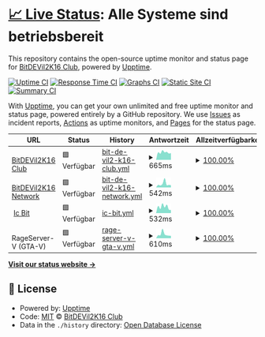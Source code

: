 # [📈 Live Status](https://BitDEVil2K16-Club.github.io/uptime): <!--live status--> **Alle Systeme sind betriebsbereit**

This repository contains the open-source uptime monitor and status page for [BitDEVil2K16 Club](https://bitdevil2k16.club), powered by [Upptime](https://github.com/upptime/upptime).

[![Uptime CI](https://github.com/BitDEVil2K16-Club/uptime/workflows/Uptime%20CI/badge.svg)](https://github.com/BitDEVil2K16-Club/uptime/actions?query=workflow%3A%22Uptime+CI%22)
[![Response Time CI](https://github.com/BitDEVil2K16-Club/uptime/workflows/Response%20Time%20CI/badge.svg)](https://github.com/BitDEVil2K16-Club/uptime/actions?query=workflow%3A%22Response+Time+CI%22)
[![Graphs CI](https://github.com/BitDEVil2K16-Club/uptime/workflows/Graphs%20CI/badge.svg)](https://github.com/BitDEVil2K16-Club/uptime/actions?query=workflow%3A%22Graphs+CI%22)
[![Static Site CI](https://github.com/BitDEVil2K16-Club/uptime/workflows/Static%20Site%20CI/badge.svg)](https://github.com/BitDEVil2K16-Club/uptime/actions?query=workflow%3A%22Static+Site+CI%22)
[![Summary CI](https://github.com/BitDEVil2K16-Club/uptime/workflows/Summary%20CI/badge.svg)](https://github.com/BitDEVil2K16-Club/uptime/actions?query=workflow%3A%22Summary+CI%22)

With [Upptime](https://upptime.js.org), you can get your own unlimited and free uptime monitor and status page, powered entirely by a GitHub repository. We use [Issues](https://github.com/BitDEVil2K16-Club/uptime/issues) as incident reports, [Actions](https://github.com/BitDEVil2K16-Club/uptime/actions) as uptime monitors, and [Pages](https://BitDEVil2K16-Club.github.io/uptime) for the status page.

<!--start: status pages-->
<!-- This summary is generated by Upptime (https://github.com/upptime/upptime) -->
<!-- Do not edit this manually, your changes will be overwritten -->
<!-- prettier-ignore -->
| URL | Status | History | Antwortzeit | Allzeitverfügbarkeit |
| --- | ------ | ------- | ------------- | ------ |
| <img alt="" src="https://bitdevil2k16.club/images/style-5/favicon.ico" height="13"> [BitDEVil2K16 Club](https://bitdevil2k16.club) | 🟩 Verfügbar | [bit-de-vil2-k16-club.yml](https://github.com/BitDEVil2K16-Club/uptime/commits/HEAD/history/bit-de-vil2-k16-club.yml) | <details><summary><img alt="Antwortzeit graph" src="./graphs/bit-de-vil2-k16-club/response-time-week.png" height="20"> 665ms</summary><br><a href="https://stats.bitdevil2k16.club/history/bit-de-vil2-k16-club"><img alt="Antwortzeit 719" src="https://img.shields.io/endpoint?url=https%3A%2F%2Fraw.githubusercontent.com%2FBitDEVil2K16-Club%2Fuptime%2FHEAD%2Fapi%2Fbit-de-vil2-k16-club%2Fresponse-time.json"></a><br><a href="https://stats.bitdevil2k16.club/history/bit-de-vil2-k16-club"><img alt="24-hour response time 602" src="https://img.shields.io/endpoint?url=https%3A%2F%2Fraw.githubusercontent.com%2FBitDEVil2K16-Club%2Fuptime%2FHEAD%2Fapi%2Fbit-de-vil2-k16-club%2Fresponse-time-day.json"></a><br><a href="https://stats.bitdevil2k16.club/history/bit-de-vil2-k16-club"><img alt="7-day response time 665" src="https://img.shields.io/endpoint?url=https%3A%2F%2Fraw.githubusercontent.com%2FBitDEVil2K16-Club%2Fuptime%2FHEAD%2Fapi%2Fbit-de-vil2-k16-club%2Fresponse-time-week.json"></a><br><a href="https://stats.bitdevil2k16.club/history/bit-de-vil2-k16-club"><img alt="30-day response time 723" src="https://img.shields.io/endpoint?url=https%3A%2F%2Fraw.githubusercontent.com%2FBitDEVil2K16-Club%2Fuptime%2FHEAD%2Fapi%2Fbit-de-vil2-k16-club%2Fresponse-time-month.json"></a><br><a href="https://stats.bitdevil2k16.club/history/bit-de-vil2-k16-club"><img alt="1-year response time 697" src="https://img.shields.io/endpoint?url=https%3A%2F%2Fraw.githubusercontent.com%2FBitDEVil2K16-Club%2Fuptime%2FHEAD%2Fapi%2Fbit-de-vil2-k16-club%2Fresponse-time-year.json"></a></details> | <details><summary><a href="https://stats.bitdevil2k16.club/history/bit-de-vil2-k16-club">100.00%</a></summary><a href="https://stats.bitdevil2k16.club/history/bit-de-vil2-k16-club"><img alt="Allzeitverfügbarkeit 99.90%" src="https://img.shields.io/endpoint?url=https%3A%2F%2Fraw.githubusercontent.com%2FBitDEVil2K16-Club%2Fuptime%2FHEAD%2Fapi%2Fbit-de-vil2-k16-club%2Fuptime.json"></a><br><a href="https://stats.bitdevil2k16.club/history/bit-de-vil2-k16-club"><img alt="24-Stunden verfügbarkeit 100.00%" src="https://img.shields.io/endpoint?url=https%3A%2F%2Fraw.githubusercontent.com%2FBitDEVil2K16-Club%2Fuptime%2FHEAD%2Fapi%2Fbit-de-vil2-k16-club%2Fuptime-day.json"></a><br><a href="https://stats.bitdevil2k16.club/history/bit-de-vil2-k16-club"><img alt="7-Tage verfügbarkeit 100.00%" src="https://img.shields.io/endpoint?url=https%3A%2F%2Fraw.githubusercontent.com%2FBitDEVil2K16-Club%2Fuptime%2FHEAD%2Fapi%2Fbit-de-vil2-k16-club%2Fuptime-week.json"></a><br><a href="https://stats.bitdevil2k16.club/history/bit-de-vil2-k16-club"><img alt="30-Tage verfügbarkeit 99.96%" src="https://img.shields.io/endpoint?url=https%3A%2F%2Fraw.githubusercontent.com%2FBitDEVil2K16-Club%2Fuptime%2FHEAD%2Fapi%2Fbit-de-vil2-k16-club%2Fuptime-month.json"></a><br><a href="https://stats.bitdevil2k16.club/history/bit-de-vil2-k16-club"><img alt="1-Jahr verfügbarkeit 99.97%" src="https://img.shields.io/endpoint?url=https%3A%2F%2Fraw.githubusercontent.com%2FBitDEVil2K16-Club%2Fuptime%2FHEAD%2Fapi%2Fbit-de-vil2-k16-club%2Fuptime-year.json"></a></details>
| <img alt="" src="https://bitdevil2k16.club/images/style-5/favicon.ico" height="13"> [BitDEVil2K16 Network](https://bitdevil2k16.net) | 🟩 Verfügbar | [bit-de-vil2-k16-network.yml](https://github.com/BitDEVil2K16-Club/uptime/commits/HEAD/history/bit-de-vil2-k16-network.yml) | <details><summary><img alt="Antwortzeit graph" src="./graphs/bit-de-vil2-k16-network/response-time-week.png" height="20"> 542ms</summary><br><a href="https://stats.bitdevil2k16.club/history/bit-de-vil2-k16-network"><img alt="Antwortzeit 483" src="https://img.shields.io/endpoint?url=https%3A%2F%2Fraw.githubusercontent.com%2FBitDEVil2K16-Club%2Fuptime%2FHEAD%2Fapi%2Fbit-de-vil2-k16-network%2Fresponse-time.json"></a><br><a href="https://stats.bitdevil2k16.club/history/bit-de-vil2-k16-network"><img alt="24-hour response time 338" src="https://img.shields.io/endpoint?url=https%3A%2F%2Fraw.githubusercontent.com%2FBitDEVil2K16-Club%2Fuptime%2FHEAD%2Fapi%2Fbit-de-vil2-k16-network%2Fresponse-time-day.json"></a><br><a href="https://stats.bitdevil2k16.club/history/bit-de-vil2-k16-network"><img alt="7-day response time 542" src="https://img.shields.io/endpoint?url=https%3A%2F%2Fraw.githubusercontent.com%2FBitDEVil2K16-Club%2Fuptime%2FHEAD%2Fapi%2Fbit-de-vil2-k16-network%2Fresponse-time-week.json"></a><br><a href="https://stats.bitdevil2k16.club/history/bit-de-vil2-k16-network"><img alt="30-day response time 433" src="https://img.shields.io/endpoint?url=https%3A%2F%2Fraw.githubusercontent.com%2FBitDEVil2K16-Club%2Fuptime%2FHEAD%2Fapi%2Fbit-de-vil2-k16-network%2Fresponse-time-month.json"></a><br><a href="https://stats.bitdevil2k16.club/history/bit-de-vil2-k16-network"><img alt="1-year response time 483" src="https://img.shields.io/endpoint?url=https%3A%2F%2Fraw.githubusercontent.com%2FBitDEVil2K16-Club%2Fuptime%2FHEAD%2Fapi%2Fbit-de-vil2-k16-network%2Fresponse-time-year.json"></a></details> | <details><summary><a href="https://stats.bitdevil2k16.club/history/bit-de-vil2-k16-network">100.00%</a></summary><a href="https://stats.bitdevil2k16.club/history/bit-de-vil2-k16-network"><img alt="Allzeitverfügbarkeit 100.00%" src="https://img.shields.io/endpoint?url=https%3A%2F%2Fraw.githubusercontent.com%2FBitDEVil2K16-Club%2Fuptime%2FHEAD%2Fapi%2Fbit-de-vil2-k16-network%2Fuptime.json"></a><br><a href="https://stats.bitdevil2k16.club/history/bit-de-vil2-k16-network"><img alt="24-Stunden verfügbarkeit 100.00%" src="https://img.shields.io/endpoint?url=https%3A%2F%2Fraw.githubusercontent.com%2FBitDEVil2K16-Club%2Fuptime%2FHEAD%2Fapi%2Fbit-de-vil2-k16-network%2Fuptime-day.json"></a><br><a href="https://stats.bitdevil2k16.club/history/bit-de-vil2-k16-network"><img alt="7-Tage verfügbarkeit 100.00%" src="https://img.shields.io/endpoint?url=https%3A%2F%2Fraw.githubusercontent.com%2FBitDEVil2K16-Club%2Fuptime%2FHEAD%2Fapi%2Fbit-de-vil2-k16-network%2Fuptime-week.json"></a><br><a href="https://stats.bitdevil2k16.club/history/bit-de-vil2-k16-network"><img alt="30-Tage verfügbarkeit 100.00%" src="https://img.shields.io/endpoint?url=https%3A%2F%2Fraw.githubusercontent.com%2FBitDEVil2K16-Club%2Fuptime%2FHEAD%2Fapi%2Fbit-de-vil2-k16-network%2Fuptime-month.json"></a><br><a href="https://stats.bitdevil2k16.club/history/bit-de-vil2-k16-network"><img alt="1-Jahr verfügbarkeit 100.00%" src="https://img.shields.io/endpoint?url=https%3A%2F%2Fraw.githubusercontent.com%2FBitDEVil2K16-Club%2Fuptime%2FHEAD%2Fapi%2Fbit-de-vil2-k16-network%2Fuptime-year.json"></a></details>
| <img alt="" src="https://bitdevil2k16.club/images/style-5/favicon.ico" height="13"> [Ic Bit](https://icbit.win) | 🟩 Verfügbar | [ic-bit.yml](https://github.com/BitDEVil2K16-Club/uptime/commits/HEAD/history/ic-bit.yml) | <details><summary><img alt="Antwortzeit graph" src="./graphs/ic-bit/response-time-week.png" height="20"> 532ms</summary><br><a href="https://stats.bitdevil2k16.club/history/ic-bit"><img alt="Antwortzeit 561" src="https://img.shields.io/endpoint?url=https%3A%2F%2Fraw.githubusercontent.com%2FBitDEVil2K16-Club%2Fuptime%2FHEAD%2Fapi%2Fic-bit%2Fresponse-time.json"></a><br><a href="https://stats.bitdevil2k16.club/history/ic-bit"><img alt="24-hour response time 271" src="https://img.shields.io/endpoint?url=https%3A%2F%2Fraw.githubusercontent.com%2FBitDEVil2K16-Club%2Fuptime%2FHEAD%2Fapi%2Fic-bit%2Fresponse-time-day.json"></a><br><a href="https://stats.bitdevil2k16.club/history/ic-bit"><img alt="7-day response time 532" src="https://img.shields.io/endpoint?url=https%3A%2F%2Fraw.githubusercontent.com%2FBitDEVil2K16-Club%2Fuptime%2FHEAD%2Fapi%2Fic-bit%2Fresponse-time-week.json"></a><br><a href="https://stats.bitdevil2k16.club/history/ic-bit"><img alt="30-day response time 616" src="https://img.shields.io/endpoint?url=https%3A%2F%2Fraw.githubusercontent.com%2FBitDEVil2K16-Club%2Fuptime%2FHEAD%2Fapi%2Fic-bit%2Fresponse-time-month.json"></a><br><a href="https://stats.bitdevil2k16.club/history/ic-bit"><img alt="1-year response time 561" src="https://img.shields.io/endpoint?url=https%3A%2F%2Fraw.githubusercontent.com%2FBitDEVil2K16-Club%2Fuptime%2FHEAD%2Fapi%2Fic-bit%2Fresponse-time-year.json"></a></details> | <details><summary><a href="https://stats.bitdevil2k16.club/history/ic-bit">100.00%</a></summary><a href="https://stats.bitdevil2k16.club/history/ic-bit"><img alt="Allzeitverfügbarkeit 100.00%" src="https://img.shields.io/endpoint?url=https%3A%2F%2Fraw.githubusercontent.com%2FBitDEVil2K16-Club%2Fuptime%2FHEAD%2Fapi%2Fic-bit%2Fuptime.json"></a><br><a href="https://stats.bitdevil2k16.club/history/ic-bit"><img alt="24-Stunden verfügbarkeit 100.00%" src="https://img.shields.io/endpoint?url=https%3A%2F%2Fraw.githubusercontent.com%2FBitDEVil2K16-Club%2Fuptime%2FHEAD%2Fapi%2Fic-bit%2Fuptime-day.json"></a><br><a href="https://stats.bitdevil2k16.club/history/ic-bit"><img alt="7-Tage verfügbarkeit 100.00%" src="https://img.shields.io/endpoint?url=https%3A%2F%2Fraw.githubusercontent.com%2FBitDEVil2K16-Club%2Fuptime%2FHEAD%2Fapi%2Fic-bit%2Fuptime-week.json"></a><br><a href="https://stats.bitdevil2k16.club/history/ic-bit"><img alt="30-Tage verfügbarkeit 100.00%" src="https://img.shields.io/endpoint?url=https%3A%2F%2Fraw.githubusercontent.com%2FBitDEVil2K16-Club%2Fuptime%2FHEAD%2Fapi%2Fic-bit%2Fuptime-month.json"></a><br><a href="https://stats.bitdevil2k16.club/history/ic-bit"><img alt="1-Jahr verfügbarkeit 100.00%" src="https://img.shields.io/endpoint?url=https%3A%2F%2Fraw.githubusercontent.com%2FBitDEVil2K16-Club%2Fuptime%2FHEAD%2Fapi%2Fic-bit%2Fuptime-year.json"></a></details>
| <img alt="" src="https://datacenter.bitdevil2k16.club/favicon/apple-icon.png" height="13"> RageServer-V (GTA-V) | 🟩 Verfügbar | [rage-server-v-gta-v.yml](https://github.com/BitDEVil2K16-Club/uptime/commits/HEAD/history/rage-server-v-gta-v.yml) | <details><summary><img alt="Antwortzeit graph" src="./graphs/rage-server-v-gta-v/response-time-week.png" height="20"> 610ms</summary><br><a href="https://stats.bitdevil2k16.club/history/rage-server-v-gta-v"><img alt="Antwortzeit 777" src="https://img.shields.io/endpoint?url=https%3A%2F%2Fraw.githubusercontent.com%2FBitDEVil2K16-Club%2Fuptime%2FHEAD%2Fapi%2Frage-server-v-gta-v%2Fresponse-time.json"></a><br><a href="https://stats.bitdevil2k16.club/history/rage-server-v-gta-v"><img alt="24-hour response time 369" src="https://img.shields.io/endpoint?url=https%3A%2F%2Fraw.githubusercontent.com%2FBitDEVil2K16-Club%2Fuptime%2FHEAD%2Fapi%2Frage-server-v-gta-v%2Fresponse-time-day.json"></a><br><a href="https://stats.bitdevil2k16.club/history/rage-server-v-gta-v"><img alt="7-day response time 610" src="https://img.shields.io/endpoint?url=https%3A%2F%2Fraw.githubusercontent.com%2FBitDEVil2K16-Club%2Fuptime%2FHEAD%2Fapi%2Frage-server-v-gta-v%2Fresponse-time-week.json"></a><br><a href="https://stats.bitdevil2k16.club/history/rage-server-v-gta-v"><img alt="30-day response time 638" src="https://img.shields.io/endpoint?url=https%3A%2F%2Fraw.githubusercontent.com%2FBitDEVil2K16-Club%2Fuptime%2FHEAD%2Fapi%2Frage-server-v-gta-v%2Fresponse-time-month.json"></a><br><a href="https://stats.bitdevil2k16.club/history/rage-server-v-gta-v"><img alt="1-year response time 773" src="https://img.shields.io/endpoint?url=https%3A%2F%2Fraw.githubusercontent.com%2FBitDEVil2K16-Club%2Fuptime%2FHEAD%2Fapi%2Frage-server-v-gta-v%2Fresponse-time-year.json"></a></details> | <details><summary><a href="https://stats.bitdevil2k16.club/history/rage-server-v-gta-v">100.00%</a></summary><a href="https://stats.bitdevil2k16.club/history/rage-server-v-gta-v"><img alt="Allzeitverfügbarkeit 99.91%" src="https://img.shields.io/endpoint?url=https%3A%2F%2Fraw.githubusercontent.com%2FBitDEVil2K16-Club%2Fuptime%2FHEAD%2Fapi%2Frage-server-v-gta-v%2Fuptime.json"></a><br><a href="https://stats.bitdevil2k16.club/history/rage-server-v-gta-v"><img alt="24-Stunden verfügbarkeit 100.00%" src="https://img.shields.io/endpoint?url=https%3A%2F%2Fraw.githubusercontent.com%2FBitDEVil2K16-Club%2Fuptime%2FHEAD%2Fapi%2Frage-server-v-gta-v%2Fuptime-day.json"></a><br><a href="https://stats.bitdevil2k16.club/history/rage-server-v-gta-v"><img alt="7-Tage verfügbarkeit 100.00%" src="https://img.shields.io/endpoint?url=https%3A%2F%2Fraw.githubusercontent.com%2FBitDEVil2K16-Club%2Fuptime%2FHEAD%2Fapi%2Frage-server-v-gta-v%2Fuptime-week.json"></a><br><a href="https://stats.bitdevil2k16.club/history/rage-server-v-gta-v"><img alt="30-Tage verfügbarkeit 100.00%" src="https://img.shields.io/endpoint?url=https%3A%2F%2Fraw.githubusercontent.com%2FBitDEVil2K16-Club%2Fuptime%2FHEAD%2Fapi%2Frage-server-v-gta-v%2Fuptime-month.json"></a><br><a href="https://stats.bitdevil2k16.club/history/rage-server-v-gta-v"><img alt="1-Jahr verfügbarkeit 99.98%" src="https://img.shields.io/endpoint?url=https%3A%2F%2Fraw.githubusercontent.com%2FBitDEVil2K16-Club%2Fuptime%2FHEAD%2Fapi%2Frage-server-v-gta-v%2Fuptime-year.json"></a></details>

<!--end: status pages-->

[**Visit our status website →**](https://BitDEVil2K16-Club.github.io/uptime)

## 📄 License

- Powered by: [Upptime](https://github.com/upptime/upptime)
- Code: [MIT](./LICENSE) © [BitDEVil2K16 Club](https://bitdevil2k16.club)
- Data in the `./history` directory: [Open Database License](https://opendatacommons.org/licenses/odbl/1-0/)
